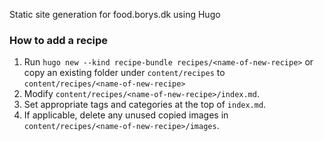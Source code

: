 Static site generation for food.borys.dk using Hugo

### How to add a recipe
1. Run `hugo new --kind recipe-bundle recipes/<name-of-new-recipe>`
  or copy an existing folder under `content/recipes` to `content/recipes/<name-of-new-recipe>`
2. Modify `content/recipes/<name-of-new-recipe>/index.md`.
3. Set appropriate tags and categories at the top of `index.md`.
4. If applicable, delete any unused copied images in `content/recipes/<name-of-new-recipe>/images`.

